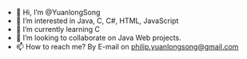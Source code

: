 - 👋 Hi, I’m @YuanlongSong
- 👀 I’m interested in Java, C, C#, HTML, JavaScript
- 🌱 I’m currently learning C 
- 💞️ I’m looking to collaborate on Java Web projects.
- 📫 How to reach me? By E-mail on philip.yuanlongsong@gmail.com

<!---
YuanlongSong/YuanlongSong is a ✨ special ✨ repository because its `README.md` (this file) appears on your GitHub profile.
You can click the Preview link to take a look at your changes.
--->
